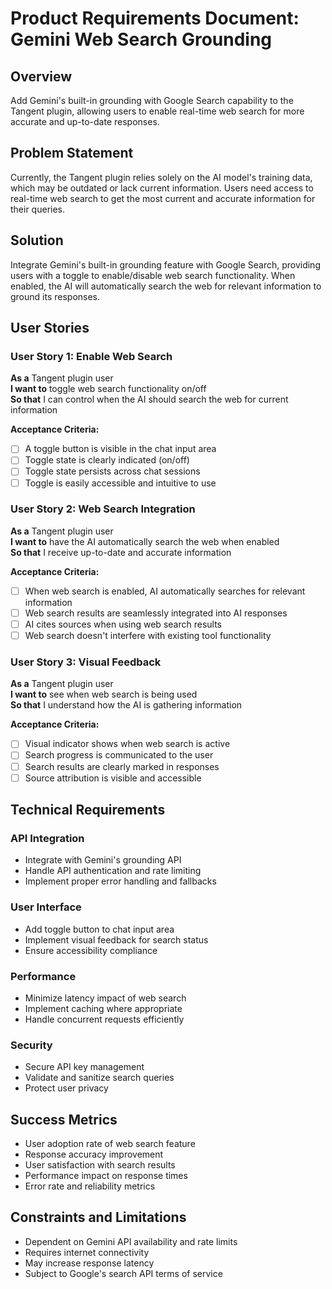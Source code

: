# Product Requirements Document: Gemini Web Search Grounding

## Overview
Add Gemini's built-in grounding with Google Search capability to the Tangent plugin, allowing users to enable real-time web search for more accurate and up-to-date responses.

## Problem Statement
Currently, the Tangent plugin relies solely on the AI model's training data, which may be outdated or lack current information. Users need access to real-time web search to get the most current and accurate information for their queries.

## Solution
Integrate Gemini's built-in grounding feature with Google Search, providing users with a toggle to enable/disable web search functionality. When enabled, the AI will automatically search the web for relevant information to ground its responses.

## User Stories

### User Story 1: Enable Web Search
**As a** Tangent plugin user  
**I want to** toggle web search functionality on/off  
**So that** I can control when the AI should search the web for current information

**Acceptance Criteria:**
- [ ] A toggle button is visible in the chat input area
- [ ] Toggle state is clearly indicated (on/off)
- [ ] Toggle state persists across chat sessions
- [ ] Toggle is easily accessible and intuitive to use

### User Story 2: Web Search Integration
**As a** Tangent plugin user  
**I want to** have the AI automatically search the web when enabled  
**So that** I receive up-to-date and accurate information

**Acceptance Criteria:**
- [ ] When web search is enabled, AI automatically searches for relevant information
- [ ] Web search results are seamlessly integrated into AI responses
- [ ] AI cites sources when using web search results
- [ ] Web search doesn't interfere with existing tool functionality

### User Story 3: Visual Feedback
**As a** Tangent plugin user  
**I want to** see when web search is being used  
**So that** I understand how the AI is gathering information

**Acceptance Criteria:**
- [ ] Visual indicator shows when web search is active
- [ ] Search progress is communicated to the user
- [ ] Search results are clearly marked in responses
- [ ] Source attribution is visible and accessible

## Technical Requirements

### API Integration
- Integrate with Gemini's grounding API
- Handle API authentication and rate limiting
- Implement proper error handling and fallbacks

### User Interface
- Add toggle button to chat input area
- Implement visual feedback for search status
- Ensure accessibility compliance

### Performance
- Minimize latency impact of web search
- Implement caching where appropriate
- Handle concurrent requests efficiently

### Security
- Secure API key management
- Validate and sanitize search queries
- Protect user privacy

## Success Metrics
- User adoption rate of web search feature
- Response accuracy improvement
- User satisfaction with search results
- Performance impact on response times
- Error rate and reliability metrics

## Constraints and Limitations
- Dependent on Gemini API availability and rate limits
- Requires internet connectivity
- May increase response latency
- Subject to Google's search API terms of service 